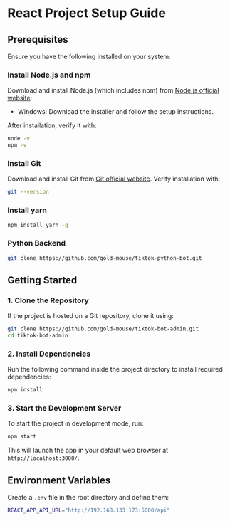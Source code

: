 # React Project Setup Guide

## Prerequisites
Ensure you have the following installed on your system:

### Install Node.js and npm
Download and install Node.js (which includes npm) from [Node.js official website](https://nodejs.org/):
- Windows: Download the installer and follow the setup instructions.

After installation, verify it with:
```sh
node -v
npm -v
```

### Install Git
Download and install Git from [Git official website](https://git-scm.com/).
Verify installation with:
```sh
git --version
```

### Install yarn
```sh
npm install yarn -g
```

### Python Backend
```sh
git clone https://github.com/gold-mouse/tiktok-python-bot.git
```

## Getting Started

### 1. Clone the Repository
If the project is hosted on a Git repository, clone it using:
```sh
git clone https://github.com/gold-mouse/tiktok-bot-admin.git
cd tiktok-bot-admin
```

### 2. Install Dependencies
Run the following command inside the project directory to install required dependencies:
```sh
npm install
```

### 3. Start the Development Server
To start the project in development mode, run:
```sh
npm start
```
This will launch the app in your default web browser at `http://localhost:3000/`.

## Environment Variables
Create a `.env` file in the root directory and define them:
```sh
REACT_APP_API_URL="http://192.168.133.173:5000/api"
```
